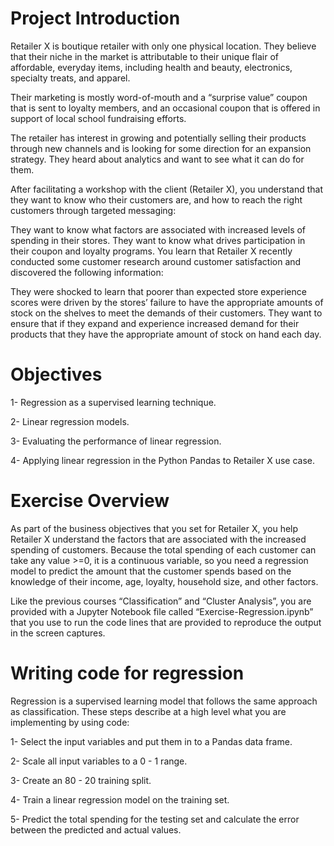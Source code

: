 # Project Introduction
Retailer X is boutique retailer with only one physical location. They believe that their niche in the market is attributable to their unique flair of affordable, everyday items, including health and beauty, electronics, specialty treats, and apparel.

Their marketing is mostly word-of-mouth and a “surprise value” coupon that is sent to loyalty members, and an occasional coupon that is offered in support of local school fundraising efforts.

The retailer has interest in growing and potentially selling their products through new channels and is looking for some direction for an expansion strategy. They heard about analytics and want to see what it can do for them.

After facilitating a workshop with the client (Retailer X), you understand that they want to know who their customers are, and how to reach the right customers through targeted messaging:

They want to know what factors are associated with increased levels of spending in their stores.
They want to know what drives participation in their coupon and loyalty programs.
You learn that Retailer X recently conducted some customer research around customer satisfaction and discovered the following information:

They were shocked to learn that poorer than expected store experience scores were driven by the stores’ failure to have the appropriate amounts of stock on the shelves 
to meet the demands of their customers.
They want to ensure that if they expand and experience increased demand for their products that they have the appropriate amount of stock on hand each day.

# Objectives

1- Regression as a supervised learning technique.

2- Linear regression models.

3- Evaluating the performance of linear regression.

4- Applying linear regression in the Python Pandas to Retailer X use case.

# Exercise Overview
As part of the business objectives that you set for Retailer X, you help Retailer X understand the factors that are associated with the increased spending of customers. 
Because the total spending of each customer can take any value >=0, it is a continuous variable, so you need a regression model to predict the amount that the customer 
spends based on the knowledge of their income, age, loyalty, household size, and other factors.

Like the previous courses “Classification” and “Cluster Analysis”, you are provided with a Jupyter Notebook file called “Exercise-Regression.ipynb” that you use to 
run the code lines that are provided to reproduce the output in the screen captures.

# Writing code for regression
Regression is a supervised learning model that follows the same approach as classification. These steps describe at a high level what you are implementing by using code:

1- Select the input variables and put them in to a Pandas data frame.

2- Scale all input variables to a 0 - 1 range.

3- Create an 80 - 20 training split.

4- Train a linear regression model on the training set.

5- Predict the total spending for the testing set and calculate the error between the predicted and actual values.
